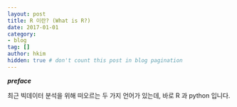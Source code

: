 ```yaml
---
layout: post  
title: R 이란? (What is R?)
date: 2017-01-01  
category:
- blog
tag: []  
author: hkim  
hidden: true # don't count this post in blog pagination
---
```


***preface***

최근 빅데이터 분석을 위해 떠오르는 두 가지 언어가 있는데, 바로 R 과 python 입니다.

